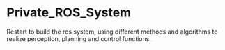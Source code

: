 # Private_ROS_System
Restart to build the ros system, using different methods and algorithms to realize perception, planning and control functions.

